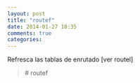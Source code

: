 ```yaml
---
layout: post
title: "routef"
date: 2014-01-27 18:35
comments: true
categories: 
---
```

Refresca las tablas de enrutado [ver routel]

>\# routef

